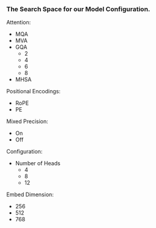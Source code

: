 ### The Search Space for our Model Configuration.

Attention:

- MQA
- MVA
- GQA 
  - 2
  - 4
  - 6
  - 8
- MHSA

Positional Encodings:

- RoPE
- PE

Mixed Precision:
- On
- Off

Configuration:
- Number of Heads
  - 4
  - 8
  - 12

Embed Dimension:
- 256
- 512
- 768



